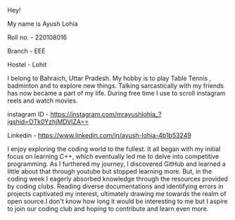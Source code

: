 Hey!

My name is Ayush Lohia

Roll no. - 220108016

Branch - EEE

Hostel - Lohit

I belong to Bahraich, Uttar Pradesh. 
My hobby is to play Table Tennis , badminton and to explore new things. 
Talking sarcastically with my friends has now became a part of my life.
During free time I use to scroll instagram reels and watch movies. 


instagram ID -  https://instagram.com/mrayushlohia_?igshid=OTk0YzhjMDVlZA==


Linkedin - https://www.linkedin.com/in/ayush-lohia-4b1b53249

I enjoy exploring the coding world to the fullest. It all began with my initial focus on learning C++, which eventually led me to delve into competitive programming. As I furthered my journey, I discovered GitHub and learned a little about that through youtube but stopped learning more. But, in the coding week I eagerly absorbed knowledge through the resources provided by coding clubs. Reading diverse documentations and identifying errors in projects captivated my interest, ultimately drawing me towards the realm of open source.I don't know how long it would be interesting to me but  I aspire to join our coding club and hoping to contribute and learn even more.
